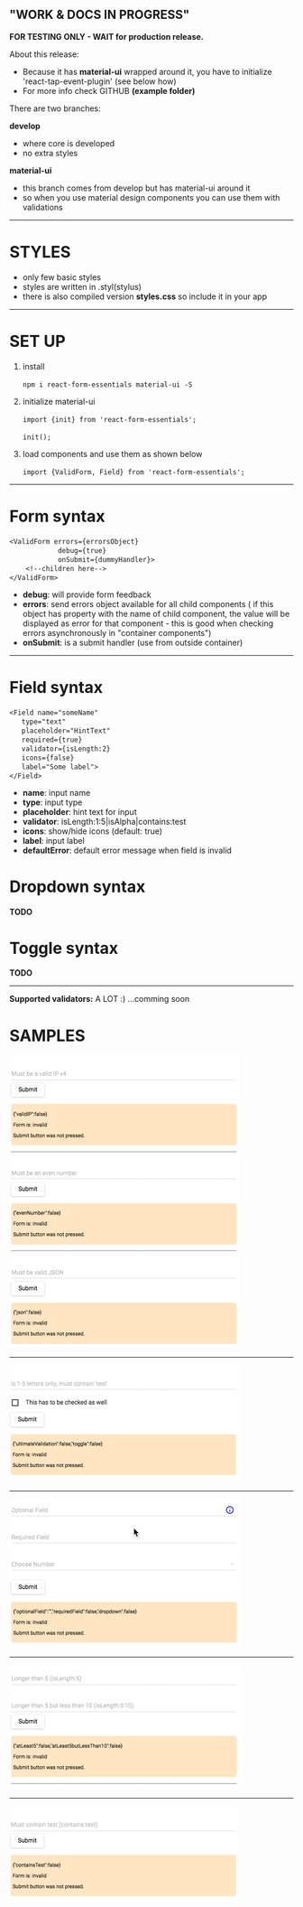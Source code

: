 "WORK & DOCS IN PROGRESS"
------------------------

**FOR TESTING ONLY - WAIT for production release.**

About this release: 

- Because it has **material-ui** wrapped around it, you have to initialize 'react-tap-event-plugin' (see below how) 
- For more info check GITHUB **(example folder)**

There are two branches:

**develop**

 - where core is developed
 - no extra styles

**material-ui**

 - this branch comes from develop but has material-ui around it
 - so when you use material design components you can use them with validations

-----------------------------------

**STYLES**
==========

 - only few basic styles    
 - styles are written in .styl(stylus)
 - there is also compiled version **styles.css** so include it in your app

-----------------------------------

**SET UP**
==========

1. install
    
    `npm i react-form-essentials material-ui -S` 
    

2. initialize material-ui
    
    `import {init} from 'react-form-essentials';` 
    
    `init();`
    
    
3. load components and use them as shown below
    
    `import {ValidForm, Field} from 'react-form-essentials';`

-----------------------------------

**Form syntax**
===================

    <ValidForm errors={errorsObject}
			    debug={true}
			    onSubmit={dummyHandler}>
        <!--children here-->
	</ValidForm>


 - **debug**: will provide form feedback
 - **errors**: send errors object available for all child components ( if this object has property with the name of child component, the value will be displayed as error for that component - this is good when checking errors asynchronously in "container components")
 - **onSubmit**: is a submit handler (use from outside container)

---------------------

**Field syntax**
===================

    <Field name="someName"
       type="text"
       placeholder="HintText"
       required={true}
       validator={isLength:2}
       icons={false}
       label="Some label">
	</Field>

 - **name**: input name
 - **type**: input type
 - **placeholder**: hint text for input
 - **validator**: isLength:1:5|isAlpha|contains:test
 - **icons**: show/hide icons (default: true)
 - **label**: input label
 - **defaultError**: default error message when field is invalid

**Dropdown syntax**
===================
**TODO**


**Toggle syntax**
===================
**TODO**


-----------------------------------

**Supported validators:**
A LOT :) 
...comming soon

SAMPLES
=======

![enter image description here](example/gifs/5.gif)

-----------------------------------

![enter image description here](example/gifs/1.gif)

-----------------------------------

![enter image description here](example/gifs/2.gif)

-----------------------------------

![enter image description here](example/gifs/3.gif)

-----------------------------------

![enter image description here](example/gifs/4.gif)